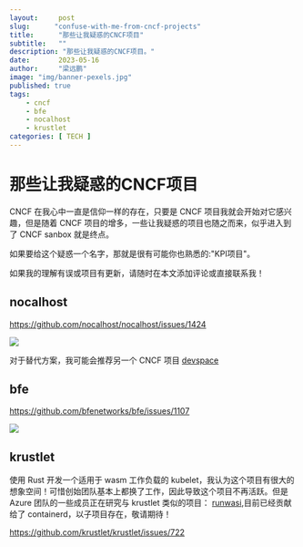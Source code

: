 ```yaml
---
layout:     post 
slug:      "confuse-with-me-from-cncf-projects"
title:      "那些让我疑惑的CNCF项目"
subtitle:   ""
description: "那些让我疑惑的CNCF项目。"
date:       2023-05-16
author:     "梁远鹏"
image: "img/banner-pexels.jpg"
published: true
tags:
    - cncf
    - bfe
    - nocalhost
    - krustlet
categories: [ TECH ]
---
```


#  那些让我疑惑的CNCF项目

CNCF 在我心中一直是信仰一样的存在，只要是 CNCF 项目我就会开始对它感兴趣，但是随着 CNCF 项目的增多，一些让我疑惑的项目也随之而来，似乎进入到了 CNCF sanbox 就是终点。

如果要给这个疑惑一个名字，那就是很有可能你也熟悉的:"KPI项目"。

如果我的理解有误或项目有更新，请随时在本文添加评论或直接联系我！

## nocalhost 

https://github.com/nocalhost/nocalhost/issues/1424

![](/img/blog/cncf/status-nocalhost.png)


对于替代方案，我可能会推荐另一个 CNCF 项目 [devspace](https://www.devspace.sh/)

## bfe

https://github.com/bfenetworks/bfe/issues/1107 

![](/img/blog/cncf/status-bfe.png)


## krustlet

使用 Rust 开发一个适用于 wasm 工作负载的 kubelet，我认为这个项目有很大的想象空间！可惜创始团队基本上都换了工作，因此导致这个项目不再活跃。但是 Azure 团队的一些成员正在研究与 krustlet 类似的项目： [runwasi](https://github.com/containerd/runwasi),目前已经贡献给了 containerd，以子项目存在，敬请期待！

https://github.com/krustlet/krustlet/issues/722